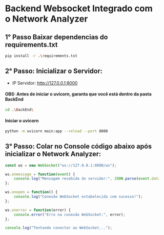 # Backend Websocket Integrado com o Network Analyzer 

## 1° Passo Baixar dependencias do requirements.txt
```bash
pip install -r .\requirements.txt
```

## 2° Passo: Inicializar o Servidor:
- IP Servidor: http://127.0.0.1:8000
#### OBS: Antes de iniciar o uvicorn, garanta que você está dentro da pasta BackEnd
```bash
cd .\BackEnd\
```
#### Iniciar o uvicorn 
```bash
python -m uvicorn main:app --reload --port 8000
```

## 3° Passo: Colar no Console código abaixo após inicializar o Network Analyzer:
```js
const ws = new WebSocket("ws://127.0.0.1:8000/ws");

ws.onmessage = function(event) {
    console.log("Mensagem recebida do servidor:", JSON.parse(event.data));
};

ws.onopen = function() {
    console.log("Conexão WebSocket estabelecida com sucesso!");
};

ws.onerror = function(error) {
    console.error("Erro na conexão WebSocket:", error);
};

console.log("Tentando conectar ao WebSocket...");
```
